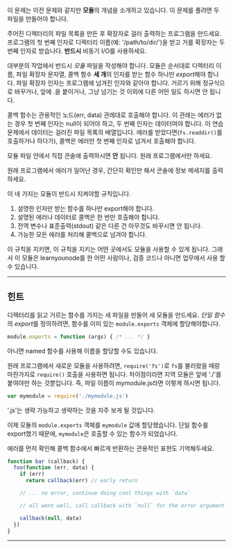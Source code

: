 이 문제는 이전 문제와 같지만 **모듈**의 개념을 소개하고 있습니다. 이 문제를 풀려면 두 파일을 만들어야 합니다.

주어진 디렉터리의 파일 목록을 만든 후 확장자로 걸러 출력하는 프로그램을 만드세요. 프로그램의 첫 번째 인자로 디렉터리 이름(예: '/path/to/dir/')을 받고 거를 확장자는 두 번째 인자로 받습니다. **반드시** 비동기 I/O를 사용하세요.

대부분의 작업에서 반드시 *모듈* 파일을 작성해야 합니다. 모듈은 순서대로 디렉터리 이름, 파일 확장자 문자열, 콜백 함수 **세 개**의 인자를 받는 함수 하나만 *export*해야 합니다. 파일 확장자 인자는 프로그램에 넘겨진 인자와 같아야 합니다. 거르기 위해 정규식으로 바꾸거나, 앞에 .을 붙이거나, 그냥 넘기는 것 이외에 다른 어떤 일도 하시면 안 됩니다.

콜백 함수는 관용적인 노드(err, data) 관례대로 호출해야 합니다. 이 관례는 에러가 없는 경우 첫 번째 인자는 null이 되어야 하고, 두 번째 인자는 데이터여야 합니다. 이 연습문제에서 데이터는 걸러진 파일 목록의 배열입니다. 에러를 받았다면(`fs.readdir()`를 호출하거나 하다가), 콜백은 에러만 첫 번째 인자로 넘겨서 호출해야 합니다.

모듈 파일 안에서 직접 콘솔에 출력하시면 **안** 됩니다. 원래 프로그램에서만 하세요.

원래 프로그램에서 에러가 일어난 경우, 간단히 확인만 해서 콘솔에 정보 메세지를 출력하세요.

이 네 가지는 모듈이 반드시 지켜야할 규칙입니다.

1. 설명한 인자만 받는 함수를 하나만 export해야 합니다.
2. 설명된 에러나 데이터로 콜백은 한 번만 호출해야 합니다.
3. 전역 변수나 표준출력(stdout) 같은 다른 건 아무것도 바꾸시면 안 됩니다.
4. 가능한 모든 에러를 처리해 콜백으로 넘겨야 합니다.

이 규칙을 지키면, 이 규칙을 지키는 어떤 곳에서도 모듈을 사용할 수 있게 됩니다. 그래서 이 모듈은 learnyounode를 한 어떤 사람이나, 검증 코드나 아니면 업무에서 사용 할 수 있습니다.

----------------------------------------------------------------------
## 힌트

디렉터리를 읽고 거르는 함수를 가지는 새 파일을 만들어 새 모듈을 만드세요. *단일 함수*의 *export*를 정의하려면, 함수를 이미 있는 `module.exports` 객체에 할당해야합니다.

```js
module.exports = function (args) { /* ... */ }
```

아니면 named 함수를 사용해 이름을 할당할 수도 있습니다.

원래 프로그램에서 새로운 모듈을 사용하려면, `require('fs')`로 `fs`를 불러왔을 때랑 마찬가지로 `require()` 호출을 사용하면 됩니다. 차이점이라면 지역 모듈은 앞에 './'를 붙여야만 하는 것뿐입니다. 즉, 파일 이름이 mymodule.js라면 이렇게 하시면 됩니다.

```js
var mymodule = require('./mymodule.js')
```

'.js'는 생략 가능하고 생략하는 것을 자주 보게 될 것입니다.

이제 모듈의 `module.exports` 객체를 `mymodule` 값에 할당했습니다. 단일 함수를 export했기 때문에, `mymodule`은 호출할 수 있는 함수가 되었습니다.

에러를 먼저 확인해 콜백 함수에서 빠르게 반환하는 관용적인 표현도 기억해두세요.

```js
function bar (callback) {
  foo(function (err, data) {
    if (err)
      return callback(err) // early return

    // ... no error, continue doing cool things with `data`

    // all went well, call callback with `null` for the error argument

    callback(null, data)
  })
}
```

----------------------------------------------------------------------
